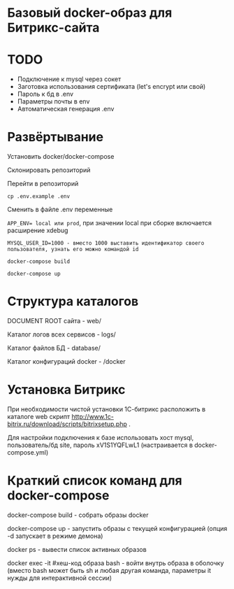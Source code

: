 Базовый docker-образ для Битрикс-сайта
======================================
TODO
================
- Подключение к mysql через сокет
- Заготовка использования сертификата (let's encrypt или свой)
- Пароль к бд в .env
- Параметры почты в env
- Автоматическая генерация .env



Развёртывание
=================
Установить docker/docker-compose

Склонировать репозиторий

Перейти в репозиторий

`cp .env.example .env`

Сменить в файле .env переменные 

`APP_ENV= local или prod`, при значении local при сборке включается расширение xdebug

`MYSQL_USER_ID=1000 - вместо 1000 выставить идентификатор своего пользователя, узнать его можно командой id`

`docker-compose build`

`docker-compose up`

Структура каталогов
=========
DOCUMENT ROOT сайта - web/

Каталог логов всех сервисов - logs/

Каталог файлов БД - database/

Каталог конфигураций docker - /docker


Установка Битрикс
=================
При необходимости чистой установки 1С-битрикс расположить в каталоге web скрипт http://www.1c-bitrix.ru/download/scripts/bitrixsetup.php .  

Для настройки подключения к базе использовать хост mysql, пользователь/бд site, пароль xV1S1YQFLwL1 (настраивается в docker-compose.yml)

Краткий список команд для docker-compose
===============
docker-compose build - собрать образы docker

docker-compose up - запустить образы с текущей конфигурацией (опция -d запускает в режиме демона)

docker ps - вывести список активных образов

docker exec -it #хеш-код образа bash - войти внутрь образа в оболочку (вместо bash может быть sh и любая другая команда, параметры it нужды для интерактивной сессии)


